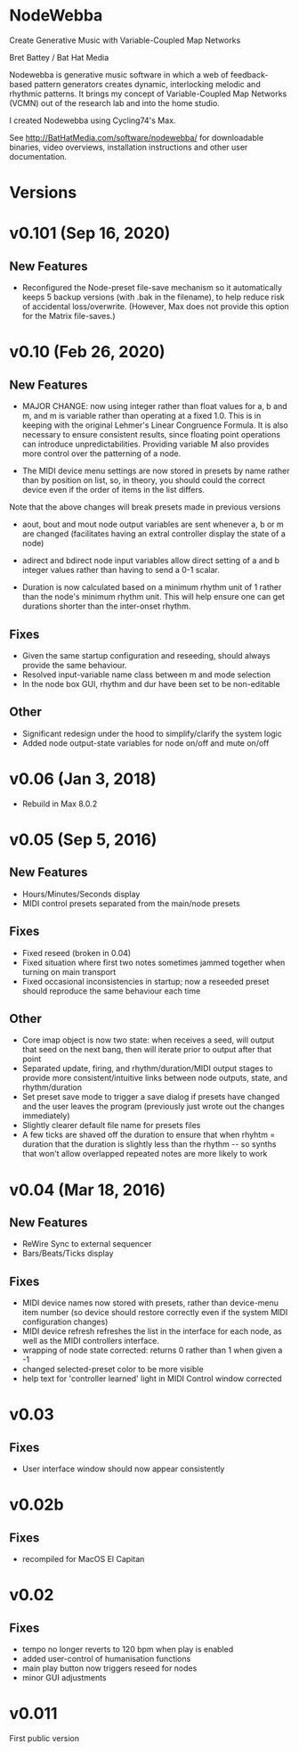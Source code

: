 NodeWebba
=========

Create Generative Music with Variable-Coupled Map Networks

Bret Battey / Bat Hat Media

Nodewebba is generative music software in which a web of feedback-based pattern generators creates dynamic, interlocking melodic and rhythmic patterns. It brings my concept of Variable-Coupled Map Networks (VCMN) out of the research lab and into the home studio.

I created Nodewebba using Cycling74's Max. 

See http://BatHatMedia.com/software/nodewebba/ for downloadable binaries, video overviews, installation instructions and other user documentation.


Versions
==================

v0.101    (Sep 16, 2020)
==================

New Features
--------
* Reconfigured the Node-preset file-save mechanism so it automatically keeps 5 backup versions (with .bak in the filename), to help reduce risk of accidental loss/overwrite. (However, Max does not provide this option for the Matrix file-saves.)


v0.10    (Feb 26, 2020)
==================

New Features
--------
* MAJOR CHANGE: now using integer rather than float values for a, b and m, and m is variable rather than  operating at a fixed 1.0. This is in keeping with the original Lehmer's Linear Congruence Formula. It is also necessary to ensure consistent results, since floating point operations can introduce unpredictabilities. Providing variable M also provides more control over the patterning of a node.

* The MIDI device menu settings are now stored in presets by name rather than by position on list, so, in
    theory, you should could the correct device even if the order of items in the list differs.

Note that the above changes will break presets made in previous versions

* aout, bout and mout node output variables are sent whenever a, b or m are changed (facilitates
     having an extral controller display the state of a node)

* adirect and bdirect node input variables allow direct setting of a and b integer values rather than
     having to send a 0-1 scalar.

* Duration is now calculated based on a minimum rhythm unit of 1 rather than the node's minimum rhythm unit. This will help ensure one can get durations shorter than the inter-onset rhythm. 

Fixes
-----
* Given the same startup configuration and reseeding, should always provide the same behaviour.
* Resolved input-variable name class between m and mode selection
* In the node box GUI, rhythm and dur have been set to be non-editable


Other
-----
* Significant redesign under the hood to simplify/clarify the system logic
* Added node output-state variables for node on/off and mute on/off


v0.06    (Jan 3, 2018)
==================

* Rebuild in Max 8.0.2


v0.05    (Sep 5, 2016)
==================

New Features
--------
* Hours/Minutes/Seconds display
* MIDI control presets separated from the main/node presets


Fixes
-----
* Fixed reseed (broken in 0.04)
* Fixed situation where first two notes sometimes jammed together when turning on main transport
* Fixed occasional inconsistencies in startup; now a reseeded preset should reproduce the same behaviour each time

Other
-----
* Core imap object is now two state: when receives a seed, will output that seed on the next bang, then will iterate prior to output after that point
* Separated update, firing, and rhythm/duration/MIDI output stages to provide more consistent/intuitive links between node outputs, state, and rhythm/duration
* Set preset save mode to trigger a save dialog if presets have changed and the user leaves the program (previously just wrote out the changes immediately)
* Slightly clearer default file name for presets files
* A few ticks are shaved off the duration to ensure that when rhyhtm = duration that the duration is slightly less than the rhythm -- so synths that won't allow overlapped repeated notes are more likely to work 


v0.04    (Mar 18, 2016)
==================

New Features
--------
* ReWire Sync to external sequencer
* Bars/Beats/Ticks display

Fixes
-----
* MIDI device names now stored with presets, rather than device-menu item number (so device should restore correctly even if the system MIDI configuration changes)
* MIDI device refresh refreshes the list in the interface for each node, as well as the MIDI controllers interface.
* wrapping of node state corrected: returns 0 rather than 1 when given a -1
* changed selected-preset color to be more visible
* help text for 'controller learned' light in MIDI Control window corrected




v0.03
==================

Fixes
-----
* User interface window should now appear consistently


v0.02b
==================

Fixes
-----
* recompiled for MacOS El Capitan


v0.02
==================

Fixes
-----
* tempo no longer reverts to 120 bpm when play is enabled
* added user-control of humanisation functions
* main play button now triggers reseed for nodes
* minor GUI adjustments


v0.011
==================
First public version
